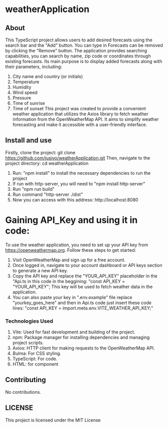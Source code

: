 # weatherApplication

## About

This TypeScript project allows users to add desired forecasts using the search bar and the "Add" button. You can type in  Forecasts can be removed by clicking the "Remove" button. The application provides searching capabilities, you can search by name, zip code or coordinates through existing forecasts. Its main purpose is to display added forecasts along with their parameters, including:

1. City name and country (or initials)
2. Temperature
3. Humidity
4. Wind speed
5. Pressure
6. Time of sunrise
7. Time of sunset
This project was created to provide a convenient weather application that utilizes the Axios library to fetch weather information from the OpenWeatherMap API. It aims to simplify weather forecasting and make it accessible with a user-friendly interface.

## Install and use

Firstly, clone the project: git clone https://github.com/jusivo/weatherApplication.git
Then, navigate to the project directory: cd weatherApplication
1. Run: "npm install" to install the necessary dependencies to run the project
2. If run with http-server, you will need to "npm install http-server"
3. Run "npm run build"
4. Run command "http-server ./dist"
5. Now you can access with this address: http://localhost:8080

# Gaining API_Key and using it in code:
To use the weather application, you need to set up your API key from https://openweathermap.org. Follow these steps to get started:
1. Visit OpenWeatherMap and sign up for a free account.
2. Once logged in, navigate to your account dashboard or API keys section to generate a new API key.
3. Copy the API key and replace the "YOUR_API_KEY" placeholder in the "Api.ts in this code in the beggining: "const API_KEY = "YOUR_API_KEY";
This key will be used to fetch weather data in the application.
4. You can also paste your key in ".env.example" file replace "yourkey_goes_here" and then in Api.ts code just insert these code lines:
"const API_KEY = import.meta.env.VITE_WEATHER_API_KEY;"
### Technologies Used

1.  Vite: Used for fast development and building of the project.
2.  npm: Package manager for installing dependencies and managing project scripts.
3.  Axios: HTTP client for making requests to the OpenWeatherMap API.
4.  Bulma: For CSS styling.
5.  TypeScript: For code.
6.  HTML: for component

## Contributing
No contributions.
## LICENSE
This project is licensed under the MIT License










